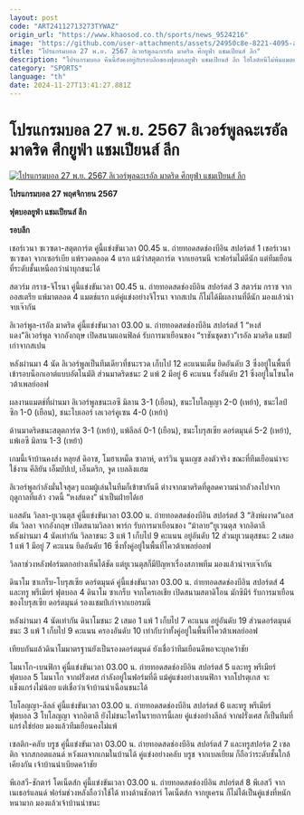```yaml
---
layout: post
code: "ART24112713273TYWAZ"
origin_url: "https://www.khaosod.co.th/sports/news_9524216"
image: "https://github.com/user-attachments/assets/24950c8e-8221-4095-a83d-ad7c69bf1014"
title: "โปรแกรมบอล 27 พ.ย. 2567 ลิเวอร์พูลฉะเรอัล มาดริด ศึกยูฟ่า แชมเปียนส์ ลีก"
description: "โปรแกรมบอล คืนนี้ยังคงอยู่กับรอบลีกของฟุตบอลยูฟ่า แชมเปียนส์ ลีก ไฮไลต์หนีไม่พ้นแมตช์ที่ลิเวอร์พูลซึ่งชนะรวดมาตลอด 4 นัด ต้องเจอแชมป์เก่าเรอัล มาดริด"
category: "SPORTS"
language: "th"
date: 2024-11-27T13:41:27.881Z
---
```


# โปรแกรมบอล 27 พ.ย. 2567 ลิเวอร์พูลฉะเรอัล มาดริด ศึกยูฟ่า แชมเปียนส์ ลีก

[![โปรแกรมบอล 27 พ.ย. 2567 ลิเวอร์พูลฉะเรอัล มาดริด ศึกยูฟ่า แชมเปียนส์ ลีก](https://www.khaosod.co.th/wpapp/uploads/2024/11/2024-11-02T163241Z_1105582925_UP1EKB219YG6R_RTRMADP_3_SOCCER-ENGLAND-LIV-BHA-REPORT.jpg "โปรแกรมบอล 27 พ.ย. 2567 ลิเวอร์พูลฉะเรอัล มาดริด ศึกยูฟ่า แชมเปียนส์ ลีก")](https://www.khaosod.co.th/wpapp/uploads/2024/11/2024-11-02T163241Z_1105582925_UP1EKB219YG6R_RTRMADP_3_SOCCER-ENGLAND-LIV-BHA-REPORT.jpg)

**โปรแกรมบอล 27 พฤศจิกายน 2567**

**ฟุตบอลยูฟ่า แชมเปียนส์ ลีก**

**รอบลีก**

เชอร์เวนา ซเวซดา-สตุตการ์ต คู่นี้แข่งขันเวลา 00.45 น. ถ่ายทอดสดช่องบีอิน สปอร์ตส์ 1 เชอร์เวนา ซเวซดา จากเซอร์เบีย แพ้รวดตลอด 4 แรก แม้ว่าสตุตการ์ต จากเยอรมนี จะฟอร์มไม่ดีนัก แต่ทีมเยือนที่ระดับชั้นเหนือกว่าน่าบุกชนะได้

สตวร์ม กราซ-จิโรนา คู่นี้แข่งขันเวลา 00.45 น. ถ่ายทอดสดช่องบีอิน สปอร์ตส์ 3 สตวร์ม กราซ จากออสเตรีย แพ้มาตลอด 4 แมตช์แรก แต่คู่แข่งอย่างจิโรนา จากสเปน ก็ไม่ได้มีผลงานที่ดีนัก มองแล้วน่าจบเจ๊ากัน

ลิเวอร์พูล-เรอัล มาดริด คู่นี้แข่งขันเวลา 03.00 น. ถ่ายทอดสดช่องบีอิน สปอร์ตส์ 1 “หงส์แดง”ลิเวอร์พูล จากอังกฤษ เปิดสนามแอนฟิลด์ รับการมาเยือนของ “ราชันชุดขาว”เรอัล มาดริด แชมป์เก่าจากสเปน

หลังผ่านมา 4 นัด ลิเวอร์พูลเป็นทีมเดียวที่ชนะรวด เก็บไป 12 คะแนนเต็ม ยึดอันดับ 3 ซึ่งอยู่ในพื้นที่เข้ารอบน็อกเอาต์แบบอัตโนมัติ ส่วนมาดริดชนะ 2 แพ้ 2 มีอยู่ 6 คะแนน รั้งอันดับ 21 ซึ่งอยู่ในโซนโควต้าเพลย์ออฟ

ผลงานแมตช์ที่ผ่านมา ลิเวอร์พูลชนะเอซี มิลาน 3-1 (เยือน), ชนะโบโลญญา 2-0 (เหย้า), ชนะไลป์ซิก 1-0 (เยือน), ชนะไบเออร์ เลเวอร์คูเซน 4-0 (เหย้า)

ด้านมาดริดชนะสตุตการ์ต 3-1 (เหย้า), แพ้ลีลล์ 0-1 (เยือน), ชนะโบรุสเซีย ดอร์ตมุนด์ 5-2 (เหย้า), แพ้เอซี มิลาน 1-3 (เหย้า)

เกมนี้เจ้าบ้านคงส่ง หลุยส์ ดิอาซ, โมฮาเหม็ด ซาลาห์, ดาร์วิน นูนเญซ ลงตัวจริง ขณะที่ทีมเยือนน่าจะใช้งาน คีลิยัน เอ็มบัปเป, เอ็นดริก, จูด เบลลิงแฮม

ลิเวอร์พูลกำลังมั่นใจสุดๆ แถมผู้เล่นในทีมก็เข้าขากันดี ต่างจากมาดริดที่ดูลดความน่ากลัวลงไปจากฤดูกาลที่แล้ว งวดนี้ “หงส์แดง” น่าเป็นฝ่ายได้เฮ

แอสตัน วิลลา-ยูเวนตุส คู่นี้แข่งขันเวลา 03.00 น. ถ่ายทอดสดช่องบีอิน สปอร์ตส์ 3 “สิงห์ผงาด”แอสตัน วิลลา จากอังกฤษ เปิดสนามวิลลา พาร์ก รับการมาเยือนของ “ม้าลาย”ยูเวนตุส จากอิตาลี  
หลังผ่านมา 4 นัดเท่ากัน วิลลาชนะ 3 แพ้ 1 เก็บไป 9 คะแนน อยู่อันดับ 12 ส่วนยูเวนตุสชนะ 2 เสมอ 1 แพ้ 1 มีอยู่ 7 คะแนน ยึดอันดับ 16 ซึ่งทั้งคู่อยู่ในพื้นที่โควต้าเพลย์ออฟ

วิลลาช่วงหลังฟอร์มตกอย่างเห็นได้ชัด แต่ยูเวนตุสก็มีปัญหาเรื่องสภาพทีม มองแล้วน่าจบเจ๊ากัน

ดินาโม ซาเกร็บ-โบรุสเซีย ดอร์ตมุนด์ คู่นี้แข่งขันเวลา 03.00 น. ถ่ายทอดสดช่องบีอิน สปอร์ตส์ 4 และทรู พรีเมียร์ ฟุตบอล 4 ดินาโม ซาเกร็บ จากโครเอเชีย เปิดสนามสตาดิโอน มักซิมีร์ รับการมาเยือนของโบรุสเซีย ดอร์ตมุนด์ รองแชมป์เก่าจากเยอรมนี

หลังผ่านมา 4 นัดเท่ากัน ดินาโมชนะ 2 เสมอ 1 แพ้ 1 เก็บไป 7 คะแนน อยู่อันดับ 19 ส่วนดอร์ตมุนด์ชนะ 3 แพ้ 1 เก็บไป 9 คะแนน ครองอันดับ 10 เท่ากับว่าทั้งคู่อยู่ในพื้นที่โควต้าเพลย์ออฟ

เทียบกันแล้วดินาโมมาตรฐานยังเป็นรองดอร์ตมุนด์ ยังเชื่อว่าทีมเยือนดีพอจะบุกคว้าชัย

โมนาโก-เบนฟิกา คู่นี้แข่งขันเวลา 03.00 น. ถ่ายทอดสดช่องบีอิน สปอร์ตส์ 5 และทรู พรีเมียร์ ฟุตบอล 5 โมนาโก จากฝรั่งเศส กำลังอยู่ในฟอร์มที่ดี แม้คู่แข่งอย่างเบนฟิกา จากโปรตุเกส จะแข็งแกร่งไม่น้อย แต่เชื่อว่าเจ้าบ้านน่าเฉือนชนะได้

โบโลญญา-ลีลล์ คู่นี้แข่งขันเวลา 03.00 น. ถ่ายทอดสดช่องบีอิน สปอร์ตส์ 6 และทรู พรีเมียร์ ฟุตบอล 3 โบโลญญา จากอิตาลี ยังไม่ชนะใครในรายการนี้เลย คู่แข่งอย่างลีลล์ จากฝรั่งเศส ก็เป็นทีมที่แกร่งใช่ย่อย มองแล้วทีมเยือนคงไม่แพ้

เซลติก-คลับ บรูช คู่นี้แข่งขันเวลา 03.00 น. ถ่ายทอดสดช่องบีอิน สปอร์ตส์ 7 และทรูสปอร์ต 2 เซลติก จากสกอตแลนด์ หวังผลจากเกมในบ้านได้ คู่แข่งอย่างคลับ บรูช จากเบลเยียม ก็ถือว่าระดับชั้นใกล้เคียงกัน เจ้าบ้านน่าเบียดคว้าชัย

พีเอสวี-ชักตาร์ โดเน็ตส์ก คู่นี้แข่งขันเวลา 03.00 น. ถ่ายทอดสดช่องบีอิน สปอร์ตส์ 8 พีเอสวี จากเนเธอร์แลนด์ ฟอร์มช่วงหลังถือว่าใช้ได้ ทางด้านชักตาร์ โดเน็ตส์ก จากยูเครน ก็ไม่ได้เป็นคู่แข่งที่หนักหนามาก มองแล้วเจ้าบ้านน่าชนะ
